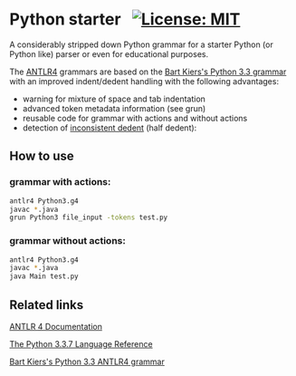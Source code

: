 # Python starter &nbsp; [![License: MIT](https://img.shields.io/badge/License-MIT-yellow.svg)](https://opensource.org/licenses/MIT)

A considerably stripped down Python grammar for a starter Python (or Python like) parser or even for educational purposes. 

The [ANTLR4](https://www.antlr.org/) grammars are based on the [Bart Kiers's Python 3.3 grammar](https://github.com/bkiers/python3-parser) with an improved indent/dedent handling with the following advantages:
-  warning for mixture of space and tab indentation
-  advanced token metadata information (see grun)
-  reusable code for grammar with actions and without actions
-  detection of [inconsistent dedent](https://docs.python.org/2.5/ref/indentation.html) (half dedent):


## How to use
### grammar with actions:
```bash
antlr4 Python3.g4
javac *.java
grun Python3 file_input -tokens test.py
```

### grammar without actions:
```bash
antlr4 Python3.g4
javac *.java
java Main test.py
```

## Related links

[ANTLR 4 Documentation](https://github.com/antlr/antlr4/blob/4.7.2/doc/index.md)

[The Python 3.3.7 Language Reference](https://docs.python.org/3.3/reference/grammar.html)

[Bart Kiers's Python 3.3 ANTLR4 grammar](https://github.com/bkiers/python3-parser)


